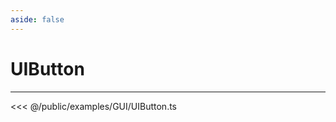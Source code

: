 ```yaml
---
aside: false
---
```


# UIButton
---
<Demo src="/examples/GUI/UIButton.ts" :code="false" :height="700"></Demo>

<<< @/public/examples/GUI/UIButton.ts